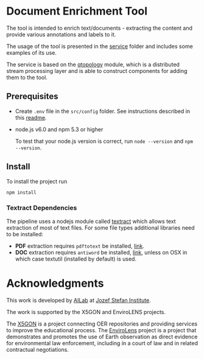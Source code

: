 # Document Enrichment Tool

The tool is intended to enrich text/documents - extracting the content and provide
various annotations and labels to it.

The usage of the tool is presented in the [service](./src/service) folder and
includes some examples of its use.

The service is based on the [qtopology](https://github.com/qminer/qtopology) module,
which is a distributed stream processing layer and is able to construct components
for adding them to the tool.

## Prerequisites

- Create `.env` file in the `src/config` folder. See instructions described in this [readme](./src/config/README.md).

- node.js v6.0 and npm 5.3 or higher

    To test that your node.js version is correct, run `node --version` and `npm --version`.


## Install

To install the project run

```bash
npm install
```

### Textract Dependencies

The pipeline uses a nodejs module called [textract](./lib/textract) which allows
text extraction of most of text files. For some file types additional libraries need to be installed:

- **PDF** extraction requires `pdftotext` be installed, [link](http://www.xpdfreader.com/download.html).
- **DOC** extraction requires `antiword` be installed, [link](http://www.winfield.demon.nl/), unless on OSX
    in which case textutil (installed by default) is used.


# Acknowledgments

This work is developed by [AILab](http://ailab.ijs.si/) at [Jozef Stefan Institute](https://www.ijs.si/).

The work is supported by the X5GON and EnviroLENS projects.

The [X5GON](https://www.x5gon.org/) is a project connecting OER repositories and providing services
to improve the educational process. The [EnviroLens](https://envirolens.eu/) project is a project
that demonstrates and promotes the use of Earth observation as direct evidence for environmental
law enforcement, including in a court of law and in related contractual negotiations.

